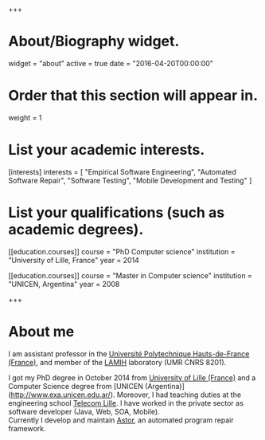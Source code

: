 +++
# About/Biography widget.
widget = "about"
active = true
date = "2016-04-20T00:00:00"

# Order that this section will appear in.
weight = 1

# List your academic interests.
[interests]
  interests = [
    "Empirical Software Engineering",
    "Automated Software Repair",
    "Software Testing",
    "Mobile Development and Testing"
  ]

# List your qualifications (such as academic degrees).
[[education.courses]]
  course = "PhD Computer science"
  institution = "University of Lille, France"
  year = 2014

[[education.courses]]
  course = "Master in Computer science"
  institution = "UNICEN, Argentina"
  year = 2008

 
+++

# About me

I am assistant professor in the [Université Polytechnique Hauts-de-France (France)](http://www.uphf.fr/), and member of the [LAMIH](http://www.univ-valenciennes.fr/LAMIH/en/) laboratory (UMR CNRS 8201). 
<!---Previously, I was a researcher in the University of Lille 1 and INRIA Lille, and post-doc in the University of Lugano (Switzerland). -->
I got my PhD degree in October 2014 from [University of Lille (France)](http://www.univ-lille1.fr/) and a Computer Science degree from [UNICEN (Argentina)] (http://www.exa.unicen.edu.ar/).  Moreover, I  had teaching duties at the engineering school [Telecom Lille](http://www.telecom-lille.fr/). 
I have worked in the private sector as software developer (Java, Web, SOA, Mobile).  
Currently I develop and maintain [Astor](https://github.com/SpoonLabs/astor), an automated program repair framework.

  
